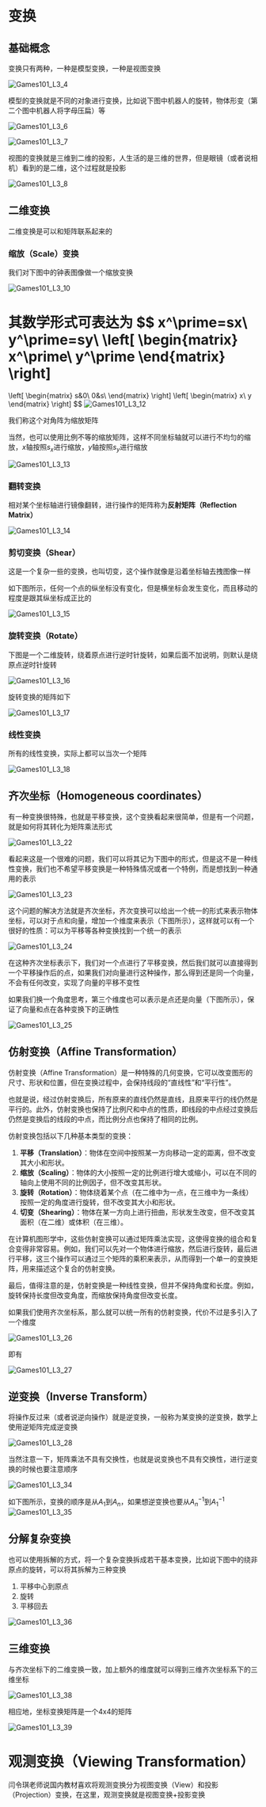 # 变换

## 基础概念

变换只有两种，一种是模型变换，一种是视图变换

![Games101_L3_4](./assets/Games101_L3_4.png)

模型的变换就是不同的对象进行变换，比如说下图中机器人的旋转，物体形变（第二个图中机器人将字母压扁）等

![Games101_L3_6](./assets/Games101_L3_6.png)

![Games101_L3_7](./assets/Games101_L3_7.png)

视图的变换就是三维到二维的投影，人生活的是三维的世界，但是眼镜（或者说相机）看到的是二维，这个过程就是投影

![Games101_L3_8](./assets/Games101_L3_8.png)

## 二维变换

二维变换是可以和矩阵联系起来的

### 缩放（Scale）变换

我们对下图中的钟表图像做一个缩放变换

![Games101_L3_10](./assets/Games101_L3_10.png)

其数学形式可表达为
$$
x^\prime=sx\\
y^\prime=sy\\
\left[
\begin{matrix}
x^\prime\\
y^\prime
\end{matrix}
\right]
=
\left[
\begin{matrix}
s&0\\
0&s\\
\end{matrix}
\right]
\left[
\begin{matrix}
x\\
y
\end{matrix}
\right]
$$
![Games101_L3_12](./assets/Games101_L3_12.png)

我们称这个对角阵为缩放矩阵

当然，也可以使用比例不等的缩放矩阵，这样不同坐标轴就可以进行不均匀的缩放，$x$轴按照$s_x$进行缩放，$y$轴按照$s_y$进行缩放

![Games101_L3_13](./assets/Games101_L3_13.png)

### 翻转变换

相对某个坐标轴进行镜像翻转，进行操作的矩阵称为**反射矩阵（Reflection Matrix）**

![Games101_L3_14](./assets/Games101_L3_14.png)

### 剪切变换（Shear）

这是一个复杂一些的变换，也叫切变，这个操作就像是沿着坐标轴去拽图像一样

如下图所示，任何一个点的纵坐标没有变化，但是横坐标会发生变化，而且移动的程度是跟其纵坐标成正比的

![Games101_L3_15](./assets/Games101_L3_15.png)

### 旋转变换（Rotate）

下图是一个二维旋转，绕着原点进行逆时针旋转，如果后面不加说明，则默认是绕原点逆时针旋转

![Games101_L3_16](./assets/Games101_L3_16.png)

旋转变换的矩阵如下

![Games101_L3_17](./assets/Games101_L3_17.png)

### 线性变换

所有的线性变换，实际上都可以当次一个矩阵

![Games101_L3_18](./assets/Games101_L3_18.png)

## 齐次坐标（Homogeneous coordinates）

有一种变换很特殊，也就是平移变换，这个变换看起来很简单，但是有一个问题，就是如何将其转化为矩阵乘法形式

![Games101_L3_22](./assets/Games101_L3_22.png)

看起来这是一个很难的问题，我们可以将其记为下图中的形式，但是这不是一种线性变换，我们也不希望平移变换是一种特殊情况或者一个特例，而是想找到一种通用的表示

![Games101_L3_23](./assets/Games101_L3_23.png)

这个问题的解决方法就是齐次坐标，齐次变换可以给出一个统一的形式来表示物体坐标，可以对于点和向量，增加一个维度来表示（下图所示），这样就可以有一个很好的性质：可以为平移等各种变换找到一个统一的表示

![Games101_L3_24](./assets/Games101_L3_24.png)

在这种齐次坐标表示下，我们对一个点进行了平移变换，然后我们就可以直接得到一个平移操作后的点，如果我们对向量进行这种操作，那么得到还是同一个向量，不会有任何改变，实现了向量的平移不变性

如果我们换一个角度思考，第三个维度也可以表示是点还是向量（下图所示），保证了向量和点在各种变换下的正确性

![Games101_L3_25](./assets/Games101_L3_25.png)

## 仿射变换（Affine Transformation）

仿射变换（Affine Transformation）是一种特殊的几何变换，它可以改变图形的尺寸、形状和位置，但在变换过程中，会保持线段的“直线性”和“平行性”。

也就是说，经过仿射变换后，所有原来的直线仍然是直线，且原来平行的线仍然是平行的。此外，仿射变换也保持了比例尺和中点的性质，即线段的中点经过变换后仍然是变换后的线段的中点，而比例分点也保持了相同的比例。

仿射变换包括以下几种基本类型的变换：

1. **平移（Translation）**：物体在空间中按照某一方向移动一定的距离，但不改变其大小和形状。
2. **缩放（Scaling）**：物体的大小按照一定的比例进行增大或缩小，可以在不同的轴向上使用不同的比例因子，但不改变其形状。
3. **旋转（Rotation）**：物体绕着某个点（在二维中为一点，在三维中为一条线）按照一定的角度进行旋转，但不改变其大小和形状。
4. **切变（Shearing）**：物体在某一方向上进行扭曲，形状发生改变，但不改变其面积（在二维）或体积（在三维）。

在计算机图形学中，这些仿射变换可以通过矩阵乘法实现，这使得变换的组合和复合变得非常容易。例如，我们可以先对一个物体进行缩放，然后进行旋转，最后进行平移，这三个操作可以通过三个矩阵的乘积来表示，从而得到一个单一的变换矩阵，用来描述这个复合的仿射变换。

最后，值得注意的是，仿射变换是一种线性变换，但并不保持角度和长度。例如，旋转保持长度但改变角度，而缩放保持角度但改变长度。

如果我们使用齐次坐标系，那么就可以统一所有的仿射变换，代价不过是多引入了一个维度

![Games101_L3_26](./assets/Games101_L3_26.png)

即有

![Games101_L3_27](./assets/Games101_L3_27.png)

## 逆变换（Inverse Transform）

将操作反过来（或者说逆向操作）就是逆变换，一般称为某变换的逆变换，数学上使用逆矩阵完成逆变换

![Games101_L3_28](./assets/Games101_L3_28.png)

当然注意一下，矩阵乘法不具有交换性，也就是说变换也不具有交换性，进行逆变换的时候也要注意顺序

![Games101_L3_34](./assets/Games101_L3_34.png)



如下图所示，变换的顺序是从$A_1$到$A_n$，如果想逆变换也要从$A_n^{-1}$到$A_1^{-1}$![Games101_L3_35](./assets/Games101_L3_35.png)

## 分解复杂变换

也可以使用拆解的方式，将一个复杂变换拆成若干基本变换，比如说下图中的绕非原点的旋转，可以将其拆解为三种变换

1. 平移中心到原点
2. 旋转
3. 平移回去

![Games101_L3_36](./assets/Games101_L3_36.png)

## 三维变换

与齐次坐标下的二维变换一致，加上额外的维度就可以得到三维齐次坐标系下的三维坐标

![Games101_L3_38](./assets/Games101_L3_38.png)

相应地，坐标变换矩阵是一个4x4的矩阵

![Games101_L3_39](./assets/Games101_L3_39.png)

# 观测变换（Viewing Transformation）

闫令琪老师说国内教材喜欢将观测变换分为视图变换（View）和投影（Projection）变换，在这里，观测变换就是视图变换+投影变换